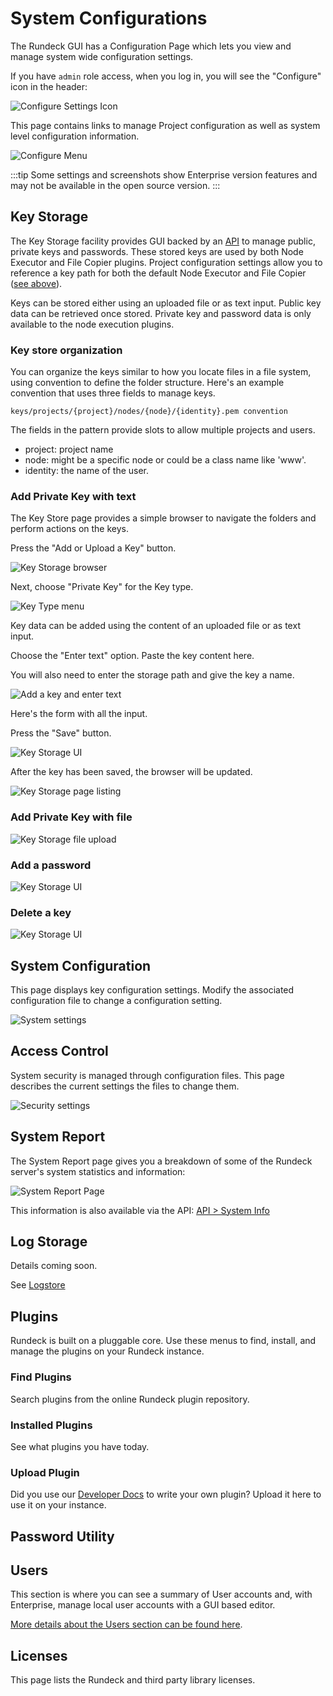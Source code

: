 # System Configurations

The Rundeck GUI has a Configuration Page which lets you view and manage system wide configuration settings.

If you have `admin` role access, when you log in, you will see the "Configure" icon in the header:

![Configure Settings Icon](~@assets/img/fig0701.png)

This page contains links to manage Project configuration as well as system level configuration information.

![Configure Menu](~@assets/img/fig0702.png)

:::tip
Some settings and screenshots show Enterprise version features and may not be available in the open source version.
:::

## Key Storage

The Key Storage facility provides GUI backed by an [API](/api/rundeck-api.md#key-storage) to manage public, private keys and passwords.
These stored keys are used by both Node Executor and File Copier plugins.
Project configuration settings allow you to reference a key path for both the default Node Executor and File Copier
([see above](/manual/09-configure.md#default-node-executor-configuration)).

Keys can be stored either using an uploaded file or as text input. Public key data can be retrieved once stored. Private key and password data is only available to the node execution plugins.

### Key store organization

You can organize the keys similar to how you locate files in a file system, using convention to define the folder structure.
Here's an example convention that uses three fields to manage keys.

    keys/projects/{project}/nodes/{node}/{identity}.pem convention

The fields in the pattern provide slots to allow multiple projects and users.

- project: project name
- node: might be a specific node or could be a class name like 'www'.
- identity: the name of the user.

### Add Private Key with text

The Key Store page provides a simple browser to navigate the folders and perform actions on the keys.

Press the "Add or Upload a Key" button.

![Key Storage browser](~@assets/img/fig0720.png)

Next, choose "Private Key" for the Key type.

![Key Type menu](~@assets/img/fig0722.png)

Key data can be added using the content of an uploaded file or as text input.

Choose the "Enter text" option. Paste the key content here.

You will also need to enter the storage path and give the key a name.

![Add a key and enter text](~@assets/img/fig0721.png)

Here's the form with all the input.

Press the "Save" button.

![Key Storage UI](~@assets/img/fig0724.png)

After the key has been saved, the browser will be updated.

![Key Storage page listing](~@assets/img/fig0725.png)

### Add Private Key with file

![Key Storage file upload](~@assets/img/fig0728.png)

### Add a password

![Key Storage UI](~@assets/img/fig0726.png)

### Delete a key

![Key Storage UI](~@assets/img/fig0727.png)

## System Configuration

This page displays key configuration settings.
Modify the associated configuration file to change a configuration setting.

![System settings](~@assets/img/fig0715.png)

## Access Control

System security is managed through configuration files. This page describes the current settings the files to change them.

![Security settings](~@assets/img/fig0716.png)

## System Report

The System Report page gives you a breakdown of some of the Rundeck server's system statistics and information:

![System Report Page](~@assets/img/fig0703.png)

This information is also available via the API: [API > System Info](/api/rundeck-api.md#system-info)

## Log Storage

Details coming soon.

See [Logstore](/administration/cluster/logstore/)

## Plugins

Rundeck is built on a pluggable core.  Use these menus to find, install, and manage the plugins on your Rundeck instance.

### Find Plugins

Search plugins from the online Rundeck plugin repository.

### Installed Plugins

See what plugins you have today.

### Upload Plugin

Did you use our [Developer Docs](/api/rundeck-api) to write your own plugin?  Upload it here to use it on your instance.

## Password Utility

## Users
This section is where you can see a summary of User accounts and, with Enterprise, manage local user accounts with a GUI based editor.

[More details about the Users section can be found here](/manual/user-management/user-mgmt.html).

## Licenses

This page lists the Rundeck and third party library licenses.
